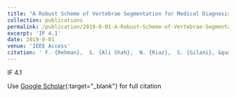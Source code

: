 ```yaml
---
title: "A Robust Scheme of Vertebrae Segmentation for Medical Diagnosis"
collection: publications
permalink: /publication/2019-0-01-A-Robust-Scheme-of-Vertebrae-Segmentation-for-Medical-Diagnosis
excerpt: 'IF 4.1'
date: 2019-0-01
venue: 'IEEE Access'
citation: ' F. {Rehman},  S. {Ali Shah},  N. {Riaz},  S. {Gilani}, &quot;A Robust Scheme of Vertebrae Segmentation for Medical Diagnosis.&quot; IEEE Access, 2019.'
---
```

IF 4.1

Use [Google Scholar](https://scholar.google.com/scholar?q=A+Robust+Scheme+of+Vertebrae+Segmentation+for+Medical+Diagnosis){:target="_blank"} for full citation